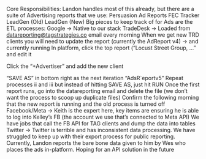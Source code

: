 Core Responsibilities: 
Landon handles most of this already, but there are a suite of Advertising reports that we use: 
Persuasion Ad Reports
FEC Tracker
LeadGen (Old)
LeadGen (New)
Big pieces to keep track of for Ads are the ETL processes:
Google -> Native to our stack 
TradeDesk -> Loaded from datareporting@tagstrategies.co email every morning
When we get new TRD clients you will need to update the report (currently the AdReport v4) -> and currently running
In platform, click the top report (“Locust Street Group, …” and edit it

Click the “+Advertiser” and add the new client

“SAVE AS” in bottom right as the next iteration “AdsR`eportv5”
Repeat processes ii and iii but instead of hitting SAVE AS, just hit RUN
Once the first report runs, go into the datareporting email and delete the file (we don’t want the process to scoop up duplicate files)
Confirm the following morning that the new report is running and the old process is turned off
Facebook/Meta -> Keith is the expert here, key items are ensuring he is able to log into Kelley’s FB (the account we use that’s connected to Meta API)
We have jobs that call the FB API for TAG clients and dump the data into tables
Twitter -> Twitter is terrible and has inconsistent data processing. We have struggled to keep up with their export process for public reporting. Currently, Landon reports the bare bone data given to him by Wes who places the ads in-platform. Hoping for an API solution in the future 
